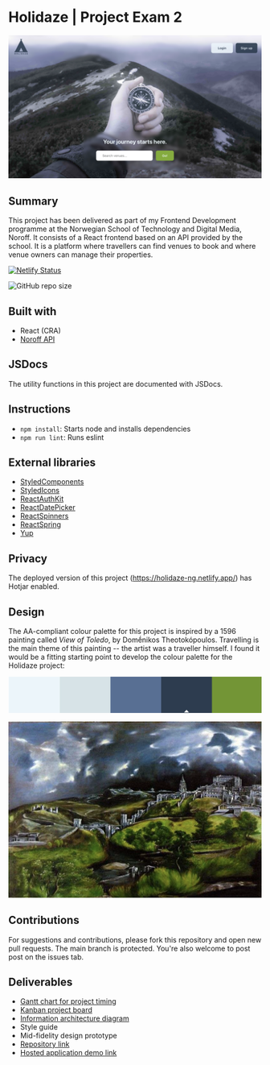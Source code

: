 # Holidaze | Project Exam 2

![Homepage screenshot](./src/assets/screenshot.png)

## Summary

This project has been delivered as part of my Frontend Development programme at the Norwegian School of Technology and Digital Media, Noroff. It consists of a React frontend based on an API provided by the school. It is a platform where travellers can find venues to book and where venue owners can manage their properties.

[![Netlify Status](https://api.netlify.com/api/v1/badges/eef52305-099c-4304-9507-4ebfc61b1e24/deploy-status)](https://app.netlify.com/sites/holidaze-ng/deploys)

![GitHub repo size](https://img.shields.io/github/repo-size/NehGuk/holidaze-ng?style=plastic)

## Built with

- React (CRA)
- [Noroff API](https://docs.noroff.dev/)

## JSDocs

The utility functions in this project are documented with JSDocs.

## Instructions

- `npm install`: Starts node and installs dependencies
- `npm run lint`: Runs eslint

## External libraries

- [StyledComponents](https://styled-components.com)
- [StyledIcons](https://styled-icons.dev)
- [ReactAuthKit](https://www.npmjs.com/package/react-auth-kit)
- [ReactDatePicker](https://www.npmjs.com/package/react-datepicker)
- [ReactSpinners](https://www.npmjs.com/package/react-spinners)
- [ReactSpring](https://www.react-spring.dev)
- [Yup](https://www.npmjs.com/package/yup)

## Privacy

The deployed version of this project (https://holidaze-ng.netlify.app/) has Hotjar enabled.

## Design

The AA-compliant colour palette for this project is inspired by a 1596 painting called _View of Toledo_, by Domḗnikos Theotokópoulos. Travelling is the main theme of this painting -- the artist was a traveller himself. I found it would be a fitting starting point to develop the colour palette for the Holidaze project:

![Colour palette](./src/assets/colour-palette.png)

![View of Toledo](./src/assets/el-greco-view-of-toledo-1596.png)

## Contributions

For suggestions and contributions, please fork this repository and open new pull requests. The main branch is protected. You're also welcome to post post on the issues tab.

## Deliverables

- [Gantt chart for project timing](https://github.com/NehGuk/holidaze-ng/blob/90b899339cdc93c31a7347e78f647beeefd4caa6/src/assets/gantt-chart.pdf)
- [Kanban project board](https://trello.com/b/FfHpyYcq/overview)
- [Information architecture diagram](https://www.figma.com/file/t3D9vU3tb32x53wSlld48Y/holidaze-information-architecture-diagram?type=whiteboard&node-id=0-1)
- Style guide
- Mid-fidelity design prototype
- [Repository link](https://github.com/NehGuk/holidaze-ng)
- [Hosted application demo link](https://holidaze-ng.netlify.app/)
